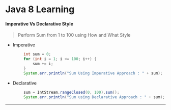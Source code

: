 # Java 8 Learning 

#### Imperative Vs Declarative Style
> Perform Sum from 1 to 100 using How and What Style
- Imperative
```java
        int sum = 0;
        for (int i = 1; i <= 100; i++) {
            sum += i;
        }
        System.err.println("Sum Using Imperative Approach : " + sum);
```
- Declarative
```java
        sum = IntStream.rangeClosed(0, 100).sum();
        System.err.println("Sum using Declarative Approach : " + sum);
```
---